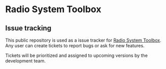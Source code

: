 # Radio System Toolbox

## Issue tracking

This public repository is used as a issue tracker for [Radio System Toolbox](www.radiosystemtoolbox.com). Any user can create tickets to report bugs or ask for new features.

Tickets will be prioritized and assigned to upcoming versions by the development team.
